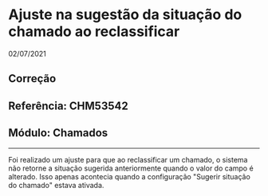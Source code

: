 # Ajuste na sugestão da situação do chamado ao reclassificar
02/07/2021
## Correção
## Referência: CHM53542
## Módulo: Chamados
***

Foi realizado um ajuste para que ao reclassificar um chamado, o sistema não retorne a situação sugerida anteriormente quando o valor do campo é alterado. Isso apenas acontecia quando a configuração "Sugerir situação do chamado" estava ativada.
